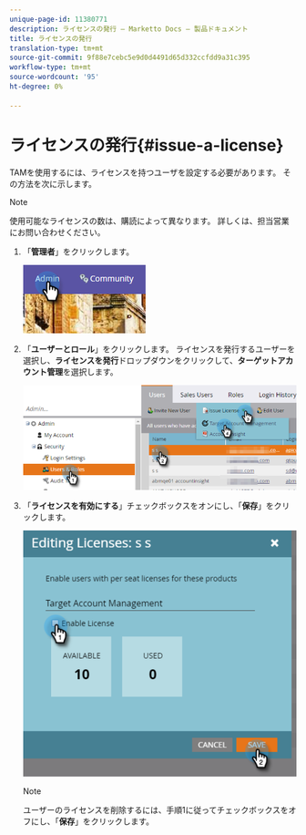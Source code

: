 ```yaml
---
unique-page-id: 11380771
description: ライセンスの発行 — Marketto Docs — 製品ドキュメント
title: ライセンスの発行
translation-type: tm+mt
source-git-commit: 9f88e7cebc5e9d0d4491d65d332ccfdd9a31c395
workflow-type: tm+mt
source-wordcount: '95'
ht-degree: 0%

---
```



# ライセンスの発行{#issue-a-license}

TAMを使用するには、ライセンスを持つユーザを設定する必要があります。 その方法を次に示します。

>[!NOTE]
>
>使用可能なライセンスの数は、購読によって異なります。 詳しくは、担当営業にお問い合わせください。

1. 「**管理者**」をクリックします。

   ![](assets/issue-a-license-1.png)

1. 「**ユーザーとロール**」をクリックします。 ライセンスを発行するユーザーを選択し、**ライセンスを発行**&#x200B;ドロップダウンをクリックして、**ターゲットアカウント管理**&#x200B;を選択します。

   ![](assets/issue-a-license-2.png)

1. 「**ライセンスを有効にする**」チェックボックスをオンにし、「**保存**」をクリックします。

   ![](assets/issue-a-license-3.png)

   >[!NOTE]
   >
   >ユーザーのライセンスを削除するには、手順1に従ってチェックボックスをオフにし、「**保存**」をクリックします。
